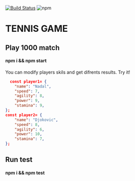 [![Build Status](https://travis-ci.org/wooltar/game.svg?branch=master)](https://travis-ci.org/wooltar/game)
![npm](https://img.shields.io/npm/v/npm.svg)

# TENNIS GAME

## Play 1000 match

#### npm i && npm start

You can modify players skils and get difrents results. Try it!

```json
  const player1= {
    "name": "Nadal",
    "speed": 7,
    "agility": 8,
    "power": 9,
    "stamina": 9,
};
const player2= {
    "name": "Djokovic",
    "speed": 8,
    "agility": 6,
    "power": 10,
    "stamina": 7,
};
```


## Run test

#### npm i && npm test